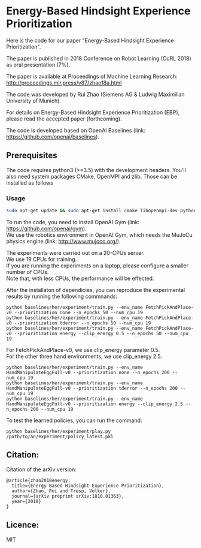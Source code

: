 # Energy-Based Hindsight Experience Prioritization

Here is the code for our paper "Energy-Based Hindsight Experience Prioritization".  

The paper is published in 2018 Conference on Robot Learning (CoRL 2018) as oral presentation (7%).  

The paper is avaliable at Proceedings of Machine Learning Research: http://proceedings.mlr.press/v87/zhao18a.html  

The code was developed by Rui Zhao (Siemens AG & Ludwig Maximilian University of Munich).  

For details on Energy-Based Hindsight Experience Prioritization (EBP), please read the accepted paper (forthcoming).  

The code is developed based on OpenAI Baselines (link: https://github.com/openai/baselines).   

## Prerequisites  

The code requires python3 (>=3.5) with the development headers. You'll also need system packages CMake, OpenMPI and zlib. Those can be installed as follows  

### Usage  
    
```bash
sudo apt-get update && sudo apt-get install cmake libopenmpi-dev python3-dev zlib1g-dev
```

To run the code, you need to install OpenAI Gym (link: https://github.com/openai/gym).  
We use the robotics environment in OpenAI Gym, which needs the MuJoCu physics engine (link: http://www.mujoco.org/).   

The experiments were carried out on a 20-CPUs server.  
We use 19 CPUs for training.  
If you are running the experiments on a laptop, please configure a smaller number of CPUs.  
Note that, with less CPUs, the performance will be effected.  

After the installaton of dependicies, you can reproduce the experimental results by running the following commnands:  
```
python baselines/her/experiment/train.py --env_name FetchPickAndPlace-v0 --prioritization none --n_epochs 50 --num_cpu 19 
python baselines/her/experiment/train.py --env_name FetchPickAndPlace-v0 --prioritization tderror --n_epochs 50 --num_cpu 19 
python baselines/her/experiment/train.py --env_name FetchPickAndPlace-v0 --prioritization energy --clip_energy 0.5 --n_epochs 50 --num_cpu 19 
```
For FetchPickAndPlace-v0, we use clip_energy parameter 0.5.  
For the other three hand environments, we use clip_energy 2.5.  

```
python baselines/her/experiment/train.py --env_name HandManipulateEggFull-v0 --prioritization none --n_epochs 200 --num_cpu 19 
python baselines/her/experiment/train.py --env_name HandManipulateEggFull-v0 --prioritization tderror --n_epochs 200 --num_cpu 19 
python baselines/her/experiment/train.py --env_name HandManipulateEggFull-v0 --prioritization energy --clip_energy 2.5 --n_epochs 200 --num_cpu 19 
```

To test the learned policies, you can run the command:  
```
python baselines/her/experiment/play.py /path/to/an/experiment/policy_latest.pkl
```

## Citation:

Citation of the arXiv version:

```
@article{zhao2018energy,
  title={Energy-Based Hindsight Experience Prioritization},
  author={Zhao, Rui and Tresp, Volker},
  journal={arXiv preprint arXiv:1810.01363},
  year={2018}
}
```

## Licence:

MIT